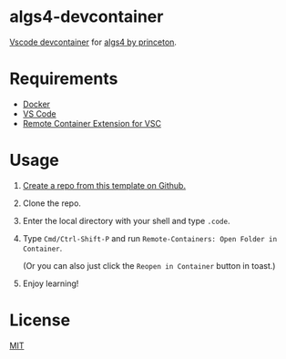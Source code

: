 # algs4-devcontainer

[Vscode devcontainer](https://code.visualstudio.com/docs/remote/containers) for [algs4 by princeton](https://algs4.cs.princeton.edu/home/).

# Requirements

- [Docker](https://www.docker.com/products/docker-desktop/)
- [VS Code](https://code.visualstudio.com/)
- [Remote Container Extension for VSC](https://marketplace.visualstudio.com/items?itemName=ms-vscode-remote.remote-containers)

# Usage

1. [Create a repo from this template on Github.](https://github.com/Saul-Mirone/algs4-devcontainer/generate)
2. Clone the repo.
3. Enter the local directory with your shell and type `.code`.
4. Type `Cmd/Ctrl-Shift-P` and run `Remote-Containers: Open Folder in Container`.

   (Or you can also just click the `Reopen in Container` button in toast.)
5. Enjoy learning!


# License

[MIT](/LICENSE)
